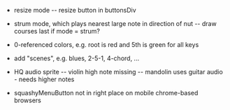 - resize mode
  -- resize button in buttonsDiv

- strum mode, which plays nearest large note in direction of nut
  -- draw courses last if mode = strum?

- 0-referenced colors, e.g. root is red and 5th is green for all keys

- add "scenes", e.g. blues, 2-5-1, 4-chord, ...

- HQ audio sprite
  -- violin high note missing
  -- mandolin uses guitar audio - needs higher notes

- squashyMenuButton not in right place on mobile chrome-based browsers
